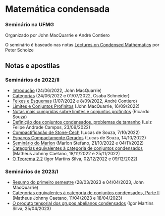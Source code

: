 # Matemática condensada
### Seminário na UFMG

Organizado por John MacQuarrie e André Contiero

O seminário é baseado nas notas [Lectures on Condensed Mathematics](https://www.math.uni-bonn.de/people/scholze/Condensed.pdf) por Peter Scholze

## Notas e apostilas 

### Seminários de 2022/II

- [Introdução](PDF/intro.pdf) (24/06/2022, John MacQuarrie)
- [Categorias](PDF/categories.pdf) (24/06/2022 e 01/07/2022, Csaba Schneider)
- [Feixes e Esquemas](PDF/esquemasefeixes_condensados.pdf) (1/07/2022 e 8/09/2022, André Contiero)
- [Limites e Conjuntos Profinitos](PDF/seminariolimites.pdf) (John MacQuarrie, 16/09/2022)
- [Notas mais cumpridas sobre limites e conjuntos profinitos](PDF/notaslimitesricardo.pdf) (Ricardo Souza)
- [Definição dos conjuntos condensados, problemas de tamanho](PDF/Condensed_Category.pdf) (Luiz Felipe Andrade Campos, 23/09/2022)
- [Compactificação de Stone-Čech](PDF/compactificacao.pdf) (Lucas de Souza, 7/10/2022)
- [Espaços Compactamente Gerados](PDF/comp_gerados.pdf) (Lucas de Souza, 14/10/2022)
- [Seminário do Marlon](PDF/marlon.pdf) (Marlon Stefano, 21/10/2022 e 04/11/2022)
- [Categorias equivalentes à categoria de conjuntos condensados](PDF/Categorias_equivalentes___categoria_de_conjuntos_condensados.pdf) (Matheus Johnny Caetano, 18/11/2022 e 25/11/2022)
- [O Teorema 2.2](PDF/teorema2.2.pdf) (Igor Martins Silva, 02/12/2022 e 09/12/2022)

### Seminários de 2023/I

- [Resumo do primeiro semestre](PDF/ResumoDeSemestre1.pdf) (28/03/2023 e 04/04/2023, John MacQuarrie)
- [Categorias equivalentes à categoria de conjuntos condensados, Parte II](PDF/matheus.pdf) (Matheus Johnny Caetano, 11/04/2023 e 18/04/2023)
- [O produto tensorial dos grupos abelianos condensados](PDF/prodTensHom.pdf) (Igor Martins Silva, 25/04/2023)
